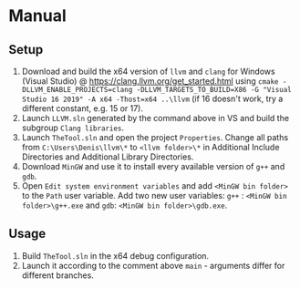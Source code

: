 # Manual

## Setup

1. Download and build the x64 version of `llvm` and `clang` for Windows (Visual Studio) @ https://clang.llvm.org/get_started.html using `cmake -DLLVM_ENABLE_PROJECTS=clang -DLLVM_TARGETS_TO_BUILD=X86 -G "Visual Studio 16 2019" -A x64 -Thost=x64 ..\llvm` (if 16 doesn't work, try a different constant, e.g. 15 or 17).
2. Launch `LLVM.sln`  generated by the command above in VS and build the subgroup `Clang libraries`.
3. Launch `TheTool.sln` and open the project `Properties`. Change all paths from `C:\Users\Denis\llvm\*` to `<llvm folder>\*` in Additional Include Directories and Additional Library Directories.
4. Download `MinGW` and use it to install every available version of `g++` and `gdb`.
5. Open `Edit system environment variables` and add `<MinGW bin folder>` to the `Path` user variable. Add two new user variables: `g++` : `<MinGW bin folder>\g++.exe` and `gdb`: `<MinGW bin folder>\gdb.exe`.

## Usage

1. Build `TheTool.sln` in the x64 debug configuration.
2. Launch it according to the comment above `main` - arguments differ for different branches.

